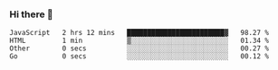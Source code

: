 ### Hi there 👋

<!--
**KLXLjun/KLXLjun** is a ✨ _special_ ✨ repository because its `README.md` (this file) appears on your GitHub profile.

Here are some ideas to get you started:

- 🔭 I’m currently working on ...
- 🌱 I’m currently learning ...
- 👯 I’m looking to collaborate on ...
- 🤔 I’m looking for help with ...
- 💬 Ask me about ...
- 📫 How to reach me: ...
- 😄 Pronouns: ...
- ⚡ Fun fact: ...
-->

<!--START_SECTION:waka-->
```text
JavaScript   2 hrs 12 mins   ████████████████████████▓   98.27 % 
HTML         1 min           ▒░░░░░░░░░░░░░░░░░░░░░░░░   01.34 % 
Other        0 secs          ░░░░░░░░░░░░░░░░░░░░░░░░░   00.27 % 
Go           0 secs          ░░░░░░░░░░░░░░░░░░░░░░░░░   00.12 % 
```
<!--END_SECTION:waka-->
